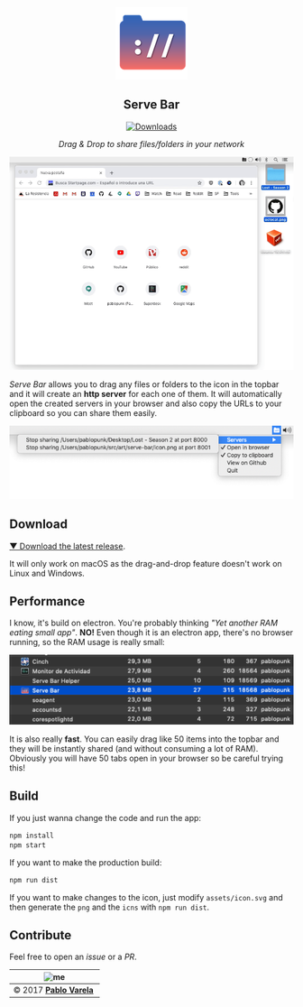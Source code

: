 <p align="center">
  <img width="128px" src="https://github.com/pablopunk/art/raw/master/serve-bar/icon.png" />
</p>
<h2 align="center">Serve Bar</h2>
<p align="center">
	<a href="https://github.com/pablopunk/serve-bar#download"><img src="https://img.shields.io/github/downloads/pablopunk/serve-bar/total.svg" alt="Downloads" /></a>
</p>
<p align="center">
  <i>Drag & Drop to share files/folders in your network</i>
</p>
<p align="center">
  <img src="https://github.com/pablopunk/art/raw/master/serve-bar/screen.gif" />
</p>

_Serve Bar_ allows you to drag any files or folders to the icon in the topbar and it will create an **http server** for each one of them. It will automatically open the created servers in your browser and also copy the URLs to your clipboard so you can share them easily.

![menu](https://github.com/pablopunk/art/raw/master/serve-bar/menu.png)

## Download

[▼ Download the latest release](https://github.com/pablopunk/serve-bar/releases).

It will only work on macOS as the drag-and-drop feature doesn't work on Linux and Windows.

## Performance

I know, it's build on electron. You're probably thinking _"Yet another RAM eating small app"_. **NO!** Even though it is an electron app, there's no browser running, so the RAM usage is really small:

![ram](https://github.com/pablopunk/art/raw/master/serve-bar/ram.png)

It is also really **fast**. You can easily drag like 50 items into the topbar and they will be instantly shared (and without consuming a lot of RAM). Obviously you will have 50 tabs open in your browser so be careful trying this!

## Build

If you just wanna change the code and run the app:

```bash
npm install
npm start
```

If you want to make the production build:

```bash
npm run dist
```

If you want to make changes to the icon, just modify `assets/icon.svg` and then generate the `png` and the `icns` with `npm run dist`.

## Contribute

Feel free to open an _issue_ or a _PR_.

| ![me](https://www.gravatar.com/avatar/fa50aeff0ddd6e63273a068b04353d9d?s=100) |
| ----------------------------------------------------------------------------- |
| © 2017 [**Pablo Varela**](http://pablo.life)                                  |
